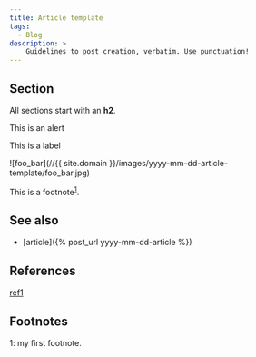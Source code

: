 ```yaml
---
title: Article template
tags:
  - Blog
description: >
    Guidelines to post creation, verbatim. Use punctuation!
---
```


## Section

All sections start with an **h2**.

<div class="alert alert-info">This is an alert</div>

This is a <span class="label label-default">label</span>

![foo_bar](//{{ site.domain }}/images/yyyy-mm-dd-article-template/foo_bar.jpg)

This is a footnote<sup>[1](#footnote1)</sup>.

## See also

* [article]({% post_url yyyy-mm-dd-article %})

## References

[ref1][1]

## Footnotes

<a name="footnote1">1</a>: my first footnote.

  [1]: http://link.com/ "link"

